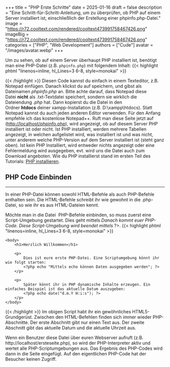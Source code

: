 +++
title = "PHP Erste Schritte"
date = 2025-01-16
draft = false
description = "Eine Schritt-für-Schritt-Anleitung, um zu überprüfen, ob PHP auf einem Server installiert ist, einschließlich der Erstellung einer phpinfo.php-Datei."
image = "https://r72.cooltext.com/rendered/cooltext473991758467426.png"
imageBig = "https://r72.cooltext.com/rendered/cooltext473991758467426.png"
categories = ["PHP", "Web Development"]
authors = ["Cude"]
avatar = "/images/avatar.webp"
+++




Um zu sehen, ob auf einem Server überhaupt PHP installiert ist, benötigt man eine PHP-Datei (z.B. `phpinfo.php`) mit folgendem Inhalt:
{{< highlight phtml "linenos=inline, hl_Lines=3 6-8, style=monokai" >}}
<?php
phpinfo();
?>
{{< /highlight >}}
Diesen Code kannst du einfach in einem Texteditor, z.B. Notepad einfügen. Danach klickst du auf speichern, und gibst als Dateinamen _phpinfo.php_ an. Bitte achte darauf, dass Notepad diese Datei **nicht** als .txt-Textdatei speichert, sondern sie wirklich die Dateiendung _.php_ hat. Dann kopierst du die Datei in den Ordner **htdocs** deiner xampp-Installation (z.B. D:\\xampp\\htdocs).
Statt Notepad kannst du auch jeden anderen Editor verwenden. Für den Anfang empfehle ich das kostenlose Notepad++.
Ruft man diese Seite jetzt auf ([http://localhost/phpinfo.php](http://localhost/phpinfo.php)), wird angezeigt, ob auf diesem Server PHP installiert ist oder nicht. Ist PHP installiert, werden mehrere Tabellen angezeigt, in welchen aufgelistet wird, was installiert ist und was nicht, unter anderem welche PHP-Version auf dem Server installiert ist (steht ganz oben). Ist kein PHP Installiert, wird entweder nichts angezeigt oder eine Fehlermeldung wird ausgegeben, evt. wird uns die Datei auch zum Download angeboten. Wie du PHP installierst stand im ersten Teil des Tutorials: [PHP installieren](https://www.php-einfach.de/php-tutorial/php-installation/).

## PHP Code Einbinden
------------------

In einer PHP-Datei können sowohl HTML-Befehle als auch PHP-Befehle enthalten sein. Die HTML-Befehle schreibt ihr wie gewohnt in die .php-Datei, so wie ihr es aus HTML-Dateien kennt.

Möchte man in die Datei  PHP-Befehle einbinden, so muss zuerst eine Script-Umgebung gestartet. Dies geht mittels _Danach kommt euer PHP-Code. Diese Script-Umgebung wird beendet mittels_ ?>.
{{< highlight phtml "linenos=inline, hl_Lines=3 6-8, style=monokai" >}}
<!DOCTYPE html>
<!DOCTYPE html>
<html>
    <head>
        <meta charset="UTF-8" />
        <title>Eure erster PHP-Script</title>
    </head>

    <body>
        <h1>Herzlich Willkommen</h1>

        <p>
            Dies ist eure erste PHP-Datei. Eine Scriptumgebung könnt ihr wie folgt starten:
            <?php echo "Mittels echo können Daten ausgegeben werden"; ?>
        </p>

        <p>
            Später könnt ihr in PHP dynamische Inhalte erzeugen. Ein einfaches Beispiel ist das aktuelle Datum auszugeben:
            <?php echo date("d.m.Y H:i:s"); ?>
        </p>
    </body>
</html>
{{< /highlight >}}
Im obigen Script habt ihr ein gewöhnliches HTML5-Grundgerüst. Zwischen den HTML-Befehlen finden sich immer wieder PHP-Abschnitte. Der erste Abschnitt gibt nur einen Text aus. Der zweite Abschnitt gibt das aktuelle Datum und die aktuelle Uhrzeit aus.

Wenn ein Benutzer diese Datei über euren Webserver aufruft (z.B. http://localhost/ersteseite.php), so wird der PHP-Interpreter aktiv und wertet alle PHP-Scriptumgebungen aus. Das Ergebnis des PHP-Codes wird dann in die Seite eingefügt. Auf den eigentlichen PHP-Code hat der Besucher keinen Zugriff.
